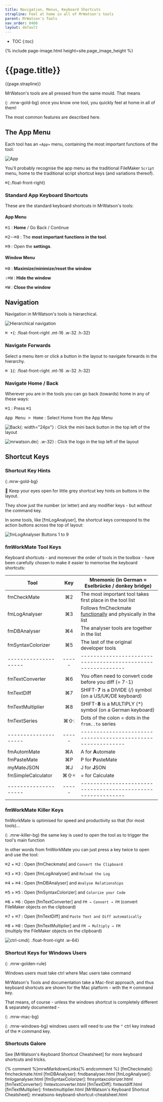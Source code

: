 ```yaml
---
title: Navigation, Menus, Keyboard Shortcuts
strapline: Feel at home in all of MrWatson's tools
parent: MrWatson's Tools
nav_order: 0400
layout: default
---
```

- TOC
{:toc}

{% include page-image.html height=site.page_image_height %}

# {{page.title}}

{{page.strapline}}

MrWatson's tools are all pressed from the same mould. That means

{: .mrw-gold-bg}
once you know one tool, you quickly feel at home in all of them!

The most common features are described here.

## The App Menu

Each tool has an `«App»` menu, containing the most important functions of the tool:

![App](/assets/images/app-menus.png)

You'll probably recognise the app menu as the traditional FileMaker `Script` menu, home to the traditional script shortcut keys (and variations thereof).

<kbd>⌘</kbd>{:.float-front-right}

### Standard App Keyboard Shortcuts

These are the standard keyboard shortcuts in MrWatson's tools:

#### App Menu

<kbd>⌘</kbd><kbd>1</kbd>
: **Home** / Go Back / Continue

<kbd>⌘</kbd><kbd>2</kbd>--<kbd>⌘</kbd><kbd>8</kbd>
: The **most important functions in the tool**.

<kbd>⌘</kbd><kbd>9</kbd>
: Open the **settings**.

#### Window Menu

<kbd>⌘</kbd><kbd>0</kbd>
: **Maximize/minimize/reset the window**

<kbd>⇧</kbd><kbd>⌘</kbd><kbd>W</kbd>
: **Hide the window**

<kbd>⌘</kbd><kbd>W</kbd>
: **Close the window**

## Navigation

Navigation in MrWatson's tools is hierarchical.

![Hierarchical navigation](/assets/images/hierarchical-navigation.png)

<kbd>⌘ •</kbd>{: .float-front-right .mt-16 .w-32 .h-32}

### Navigate Forwards

Select a menu item or click a button in the layout to navigate forwards in the hierarchy.

<kbd>⌘ 1</kbd>{: .float-front-right .mt-16 .w-32 .h-32}

### Navigate Home / Back

Wherever you are in the tools you can go back (towards) home in any of these ways:

<kbd>⌘</kbd><kbd>1</kbd>
: Press <kbd>⌘</kbd><kbd>1</kbd>

<kbd>App Menu > Home</kbd>
: Select Home from the App Menu

![Back](/assets/images/mrwatson-de-1-stop.png){: width="24px"}
: Click the mini back button in the top left of the layout

![mrwatson.de](made-by-mrwatson-de.png){: .w-32}
: Click the logo in the top left of the layout

## Shortcut Keys

### Shortcut Key Hints

{:.mrw-gold-bg}

👀 Keep your eyes open for little grey shortcut key hints on buttons in the layout.

They show just the number (or letter) and any modifier keys - but _without_ the command key.

In some tools, like [fmLogAnalyser], the shortcut keys correspond to the action buttons across the top of layout:

![fmLogAnalyser Buttons 1 to 9](assets/images/fmloganalyser-buttons-1-to-9.png)

### fmWorkMate Tool Keys

 Keyboard shortcuts - and moreover the order of tools in the toolbox - have been carefully chosen to make it easier to memorise the keyboard shortcuts:

| Tool               | Key | Mnemonic (in German = Eselbrücke / donkey bridge)           |
|--------------------|:---:|------------------------------------------------------------ |
| fmCheckMate        |  ⌘2 | The most important tool takes first place in the tool list  |
| fmLogAnalyser      |  ⌘3 | Follows fmCheckmate [functionally](did-that-just-break.html) and physically in the list |
| fmDBAnalyser       |  ⌘4 | The analyser tools are together in the list                 |
| fmSyntaxColorizer  |  ⌘5 | The last of the original developer tools                    |
|--------------------|-----|------------------------------------------------------------ |
| fmTextConverter    |  ⌘6 | You often need to convert code before you diff (= 7-1)      |
| fmTextDiff         |  ⌘7 | SHIFT-**7** is a DIVIDE (/) symbol (on a US/UK/DE keyboard) |
| fmTextMultiplier   |  ⌘8 | SHIFT-**8** is a MULTIPLY (*) symbol (on a German keyboard) |
| fmTextSeries       | ⌘⇧: | Dots of the colon = dots in the `from..to` series           |
|--------------------|-----|------------------------------------------------------------ |
| fmAutomMate        |  ⌘A | A for **A**utomate                                          |
| fmPasteMate        |  ⌘P | P for **P**asteMate                                         |
| myMateJSON         |  ⌘J | J for **J**SON                                              |
| fmSimpleCalculator | ⌘⇧= | = for Calculate                                             |
|--------------------|-----|------------------------------------------------------------ |

### fmWorkMate Killer Keys

fmWorkMate is optimised for speed and productivity so that (for most tools)…

{: .mrw-killer-bg}
the same key is used to open the tool as to trigger the tool's main function

In other words from fmWorkMate you can just press a key twice to open and use the tool:

<kbd>⌘</kbd><kbd>2</kbd> + <kbd>⌘</kbd><kbd>2</kbd>
: Open [fmCheckmate] and `Convert the Clipboard`

<kbd>⌘</kbd><kbd>3</kbd> + <kbd>⌘</kbd><kbd>3</kbd>
: Open [fmLogAnalyser] and `Reload the Log`

<kbd>⌘</kbd><kbd>4</kbd> + <kbd>⌘</kbd><kbd>4</kbd>
: Open [fmDBAnalyser] and `Analyse Relationships`

<kbd>⌘</kbd><kbd>5</kbd> + <kbd>⌘</kbd><kbd>5</kbd>
: Open [fmSyntaxColorizer] and `Colorize your Code`

<kbd>⌘</kbd><kbd>6</kbd> + <kbd>⌘</kbd><kbd>6</kbd>
: Open [fmTextConverter] and  `FM → Convert → FM` (convert FileMaker objects on the clipboard)

<kbd>⌘</kbd><kbd>7</kbd> + <kbd>⌘</kbd><kbd>7</kbd>
: Open [fmTextDiff] and `Paste Text and Diff automatically`

<kbd>⌘</kbd><kbd>8</kbd> + <kbd>⌘</kbd><kbd>8</kbd>
: Open [fmTextMultiplier] and `FM → Multiply → FM` \
(multiply the FileMaker objects on the clipboard)

![ctrl-cmd](/assets/images/ctrl-cmd.png){: .float-front-right .w-64}

### Shortcut Keys for Windows Users

{: .mrw-golden-rule}

Windows users must take ctrl where Mac users take command

MrWatson's Tools and documentation take a Mac-first approach, and thus keyboard shortcuts are shown for the Mac platform - with the <kbd>⌘</kbd> command key.

That means, of course - unless the windows shortcut is completely different & separately documented -

{: .mrw-mac-bg}

{: .mrw-windows-bg}
windows users will need to use the <kbd>⌃</kbd> ctrl key instead of the <kbd>⌘</kbd> command key.

### Shortcuts Galore

See [MrWatson's Keyboard Shortcut Cheatsheet] for more keyboard shortcuts and tricks.

{% comment %}mrwMarkdownLinks{% endcomment %}
[fmCheckmate]: fmcheckmate.html
[fmDBAnalyser]: fmdbanalyser.html
[fmLogAnalyser]: fmloganalyser.html
[fmSyntaxColorizer]: fmsyntaxcolorizer.html
[fmTextConverter]: fmtextconverter.html
[fmTextDiff]: fmtextdiff.html
[fmTextMultiplier]: fmtextmultiplier.html
[MrWatson's Keyboard Shortcut Cheatsheet]: mrwatsons-keyboard-shortcut-cheatsheet.html
